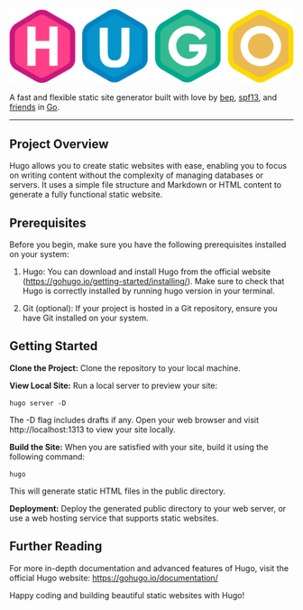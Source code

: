 [bep]: https://github.com/bep
[bugs]: https://github.com/gohugoio/hugo/issues?q=is%3Aopen+is%3Aissue+label%3ABug
[contributing]: CONTRIBUTING.md
[create a proposal]: https://github.com/gohugoio/hugo/issues/new?labels=Proposal%2C+NeedsTriage&template=feature_request.md
[documentation repository]: https://github.com/gohugoio/hugoDocs
[documentation]: https://gohugo.io/documentation
[dragonfly bsd, freebsd, netbsd, and openbsd]: https://gohugo.io/installation/bsd
[forum]: https://discourse.gohugo.io
[friends]: https://github.com/gohugoio/hugo/graphs/contributors
[go]: https://go.dev/
[hugo modules]: https://gohugo.io/hugo-modules/
[installation]: https://gohugo.io/installation
[issue queue]: https://github.com/gohugoio/hugo/issues
[linux]: https://gohugo.io/installation/linux
[macos]: https://gohugo.io/installation/macos
[prebuilt binary]: https://github.com/gohugoio/hugo/releases/latest
[requesting help]: https://discourse.gohugo.io/t/requesting-help/9132
[spf13]: https://github.com/spf13
[static site generator]: https://en.wikipedia.org/wiki/Static_site_generator
[support]: https://discourse.gohugo.io
[themes]: https://themes.gohugo.io/
[twitter]: https://twitter.com/gohugoio
[website]: https://gohugo.io
[windows]: https://gohugo.io/installation/windows

<a href="https://gohugo.io/"><img src="https://raw.githubusercontent.com/gohugoio/gohugoioTheme/master/static/images/hugo-logo-wide.svg?sanitize=true" alt="Hugo" width="565"></a>

A fast and flexible static site generator built with love by [bep], [spf13], and [friends] in [Go].

---

## Project Overview

Hugo allows you to create static websites with ease, enabling you to focus on writing content without the complexity of managing databases or servers. It uses a simple file structure and Markdown or HTML content to generate a fully functional static website.

## Prerequisites

Before you begin, make sure you have the following prerequisites installed on your system:

1. Hugo: You can download and install Hugo from the official website (https://gohugo.io/getting-started/installing/). Make sure to check that Hugo is correctly installed by running hugo version in your terminal.

2. Git (optional): If your project is hosted in a Git repository, ensure you have Git installed on your system.

## Getting Started

**Clone the Project:** Clone the repository to your local machine.

**View Local Site:** Run a local server to preview your site:

```
hugo server -D
```

The -D flag includes drafts if any. Open your web browser and visit http://localhost:1313 to view your site locally.

**Build the Site:** When you are satisfied with your site, build it using the following command:

```
hugo
```

This will generate static HTML files in the public directory.

**Deployment:** Deploy the generated public directory to your web server, or use a web hosting service that supports static websites.

## Further Reading

For more in-depth documentation and advanced features of Hugo, visit the official Hugo website: https://gohugo.io/documentation/

Happy coding and building beautiful static websites with Hugo!